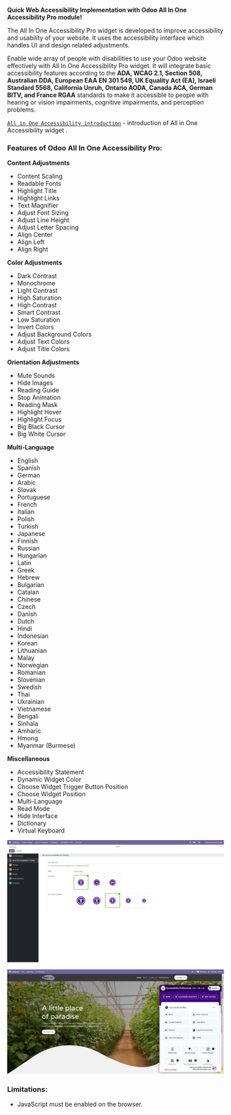 **Quick Web Accessibility Implementation with Odoo All In One Accessibility Pro module!**

The All In One Accessibility Pro widget is developed to improve accessibility and usability of your website. It uses the accessibility interface which handles UI and design related adjustments.

Enable wide array of people with disabilities to use your Odoo website effectively with All In One Accessibility Pro widget. It will integrate basic accessibility features according to the **ADA, WCAG 2.1, Section 508, Australian DDA, European EAA EN 301 549, UK Equality Act (EA), Israeli Standard 5568, California Unruh, Ontario AODA, Canada ACA, German BITV, and France RGAA** standards to make it accessible to people with hearing or vision impairments, cognitive impairments, and perception problems.

[`All in One Accessibility introduction`](https://www.youtube.com/watch?v=PPQMWSzroAA) - introduction of All in One Accessibility widget .

### Features of Odoo All In One Accessibility Pro:

**Content Adjustments**

*   Content Scaling
*   Readable Fonts
*   Highlight Title
*   Highlight Links
*   Text Magnifier
*   Adjust Font Sizing
*   Adjust Line Height
*   Adjust Letter Spacing
*   Align Center
*   Align Left
*   Align Right

**Color Adjustments**

*   Dark Contrast
*   Monochrome
*   Light Contrast
*   High Saturation
*   High Contrast
*   Smart Contrast
*   Low Saturation
*   Invert Colors
*   Adjust Background Colors
*   Adjust Text Colors
*   Adjust Title Colors

**Orientation Adjustments**

*   Mute Sounds
*   Hide Images
*   Reading Guide
*   Stop Animation
*   Reading Mask
*   Highlight Hover
*   Highlight Focus
*   Big Black Cursor
*   Big White Cursor

**Multi-Language**

*   English
*   Spanish
*   German
*   Arabic
*   Slovak
*   Portuguese
*   French
*   Italian
*   Polish
*   Turkish
*   Japanese
*   Finnish
*   Russian
*   Hungarian
*   Latin
*   Greek
*   Hebrew
*   Bulgarian
*   Catalan
*   Chinese
*   Czech
*   Danish
*   Dutch
*   Hindi
*   Indonesian
*   Korean
*   Lithuanian
*   Malay
*   Norwegian
*   Romanian
*   Slovenian
*   Swedish
*   Thai
*   Ukrainian
*   Vietnamese
*   Bengali
*   Sinhala
*   Amharic
*   Hmong
*   Myanmar (Burmese)

**Miscellaneous**

*   Accessibility Statement
*   Dynamic Widget Color
*   Choose Widget Trigger Button Position
*   Choose Widget Position
*   Multi-Language
*   Read Mode
*   Hide Interface
*   Dictionary
*   Virtual Keyboard

![plot](Odoo-allinoneaccessibilitypro/image/pro.png)

![plot](Odoo-allinoneaccessibilitypro/image/second.png)

### Limitations:

*   JavaScript must be enabled on the browser.
